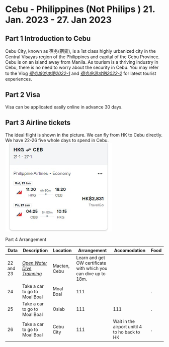 # Cebu - Philippines (Not Philips ) 21. Jan. 2023 - 27. Jan 2023
## Part 1 Introduction to Cebu
Cebu City, known as 宿务(宿雾), is a 1st class highly urbanized city in the Central Visayas region of the Philippines and capital of the Cebu Province.
Cebu is on an island away from Manila. As tourism is a thriving industry in Cebu, there is no need to worry about the security in Cebu. 
You may refer to the Vlog *[宿务旅游攻略2022-1](https://youtu.be/qIB_sNAncQU)* and *[宿务旅游攻略2022-2](https://youtu.be/VCAyanD0o-I)* for latest tourist experiences. 

## Part 2 Visa
Visa can be applicated easily online in advance 30 days.

## Part 3 Airline tickets
The ideal flight is shown in the picture. We can fly from HK to Cebu directly. We have 22-26 five whole days to spend in Cebu.
![flight](airline.jpg)

Part 4 Arrangement

| Data | Description | Location| Arrangement|Accomodation|Food|
| --- | ----------- | ---------|----|--|--|
|22 and 23| *[Open Water Dive Trainning](https://divefunatics.com/product/open-water-diver-standard/)* |Mactan, Cebu |Learn and get OW certificate with which you can dive up to 18m.|||
| 24 | Take a car to go to Moal Boal |Moal Boal|111||.|
| 25 | Take a car to go to Moal Boal |Oslab|111|111|.|
| 26 | Take a car to go to Moal Boal |Cebu City|111|Wait in the airport unitil 4 to ho back to HK|.|

